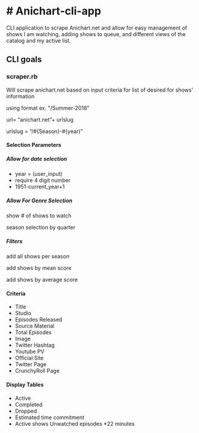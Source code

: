 <h1># Anichart-cli-app</h1>
<p>CLI application to scrape Anichart.net and allow for easy management of shows I am watching, adding shows to queue, and different views of the catalog and my active list.</p>


<h2>CLI goals</h2>

<h3>scraper.rb</h3>

<p>Will scrape anichart.net based on input criteria for list of desired for shows' information

using format ex. "/Summer-2018"

url= “anichart.net”+ urlslug 

urlslug = “/#{Season}-#{year)”</p>

<h4>Selection Parameters</p>

<h5>Allow for date selection</h5>

<ul>

<li>year = (user_input)</li>

<li>require 4 digit number</li>

<li>1951-current_year+1</li>

</ul>

<h5>Allow For Genre Selection</h5>

show # of shows to watch

season selection by quarter

<h5>Filters</h5>

add all shows per season

add shows by mean score

add shows by average score


<h4>Criteria</h4>
<ul>
<li>Title</li>

<li>Studio</li>

<li>Episodes Released</li>

<li>Source Material</li>

<li>Total Episodes</li>

<li>Image</li>

<li>Twitter Hashtag</li>

<li>Youtube PV</li>

<li>Official Site</li>

<li>Twitter Page</li>

<li>CrunchyRoll Page</li>

</ul>

<h4>Display Tables</h4>
<ul>

<li>Active</li>

<li>Completed</li>

<li>Dropped</li>

<li>Estimated time commitment</li>

<li>Active shows Unwatched episodes *22 minutes</li>

</ul>

